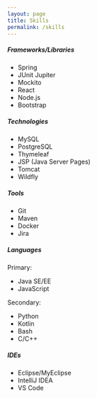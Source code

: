 ```yaml
---
layout: page
title: Skills
permalink: /skills
---
```


<div class="row justify-content-between">
<div class="col-md-8 pr-5">

<h5>Frameworks/Libraries</h5>
<ul>
    <li>Spring</li>
    <li>JUnit Jupiter</li>
    <li>Mockito</li>
    <li>React</li>
    <li>Node.js</li>
    <li>Bootstrap</li>
</ul>

<h5>Technologies</h5>
<ul>
    <li>MySQL</li>
    <li>PostgreSQL</li>
    <li>Thymeleaf</li>
    <li>JSP (Java Server Pages)</li>
    <li>Tomcat</li>
    <li>Wildfly</li>
</ul>

<h5>Tools</h5>
<ul>
    <li>Git</li>
    <li>Maven</li>
    <li>Docker</li>
    <li>Jira</li>
</ul>
</div>

<div class="col-md-4">
<h5>Languages</h5>
<p>Primary:</p>
<ul>
    <li>Java SE/EE</li>
    <li>JavaScript</li>
</ul>
<p>Secondary:</p>
<ul>
    <li>Python</li>
    <li>Kotlin</li>
    <li>Bash</li>
    <li>C/C++</li>
</ul>

<h5>IDEs</h5>
<ul>
    <li>Eclipse/MyEclipse</li>
    <li>IntelliJ IDEA</li>
    <li>VS Code</li>
</ul>
</div>
</div>